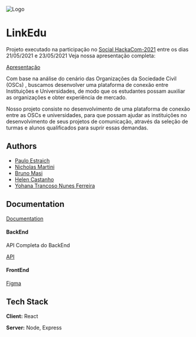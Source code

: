 
![Logo](https://dev-to-uploads.s3.amazonaws.com/uploads/articles/th5xamgrr6se0x5ro4g6.png)

    
# LinkEdu

Projeto executado na participação no [Social HackaCom-2021](https://institutogrpcom.org.br/social-hackacom-hackathon-social-de-comunicacao-do-grpcom-esta-com-inscricoes-abertas/)
entre os dias 21/05/2021 e 23/05/2021
Veja nossa apresentação completa:


[Apresentação](https://www.canva.com/design/DAEfVndNifM/view)

Com base na análise do cenário das Organizações da Sociedade Civil (OSCs) , buscamos desenvolver uma plataforma de conexão entre Instituições e Universidades, de modo que os estudantes possam auxiliar as organizações e obter experiência de mercado.

Nosso projeto consiste no desenvolvimento de uma plataforma de conexão entre as OSCs e universidades, para que possam ajudar as instituições no desenvolvimento de seus projetos de comunicação, através da seleção de turmas e alunos qualificados para suprir essas demandas.

  
## Authors

- [Paulo Estraich](https://www.github.com/paulocwb)
- [Nicholas Martini](https://www.linkedin.com/in/nicholas-martini/)
- [Bruno Masi](https://www.linkedin.com/in/bmasi/)
- [Helen Castanho](https://www.linkedin.com/in/helen-castanho-2284a3121/)
- [Yohana Trancoso Nunes Ferreira](Yohanatrancoso@gmail.com)

## Documentation

[Documentation](https://api.linkedunion.io/v1/docs)


#### BackEnd
API Completa do BackEnd

[API](https://api.linkedunion.io/v1/docs)
#### FrontEnd
[Figma](https://www.figma.com/file/Ns4RpCLF9FIYNGdIe3R7wt/3d-shape-Landing-page-Community?node-id=0%3A1)

  
## Tech Stack

**Client:** React

**Server:** Node, Express

  
